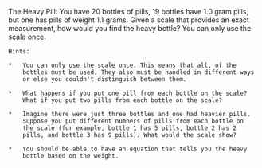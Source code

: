 The Heavy Pill: You have 20 bottles of pills, 19 bottles have 1.0 gram
pills, but one has pills of weight 1.1 grams. Given a scale that provides
an exact measurement, how would you find the heavy bottle?
You can only use the scale once.

    Hints:

    *   You can only use the scale once. This means that all, of the
        bottles must be used. They also must be handled in different ways
        or else you couldn't distinguish between them.

    *   What happens if you put one pill from each bottle on the scale?
        What if you put two pills from each bottle on the scale?

    *   Imagine there were just three bottles and one had heavier pills.
        Suppose you put different numbers of pills from each bottle on
        the scale (for example, bottle 1 has 5 pills, bottle 2 has 2
        pills, and bottle 3 has 9 pills). What would the scale show?

    *   You should be able to have an equation that tells you the heavy
        bottle based on the weight.

